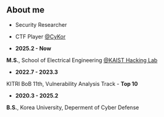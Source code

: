 ## About me
- Security Researcher

- CTF Player [@CyKor](https://x.com/cykorku) 

* **2025.2 - Now**


**M.S.**, School of Electrical Engineering [@KAIST Hacking Lab](https://kaist-hacking.github.io/)

* **2022.7 - 2023.3**


KITRI BoB 11th, Vulnerability Analysis Track - **Top 10** 

* **2020.3 - 2025.2**


**B.S.**, Korea University, Deperment of Cyber Defense 
